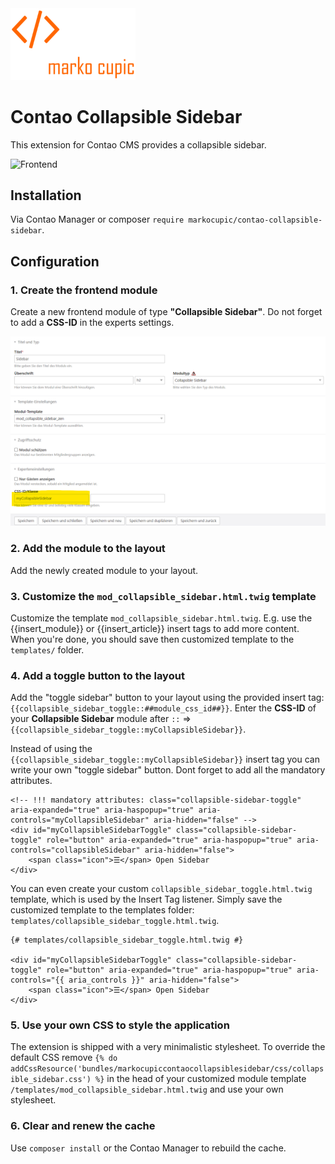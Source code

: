 <img src="docs/logo.png" width="200">

# Contao Collapsible Sidebar
This extension for Contao CMS provides a collapsible sidebar.

![Frontend](docs/frontend/screencast.gif)


## Installation
Via Contao Manager or composer `require markocupic/contao-collapsible-sidebar`.


## Configuration


### 1. Create the frontend module
Create a new frontend module of type **"Collapsible Sidebar"**. Do not forget to add a **CSS-ID** in the experts settings.


![Frontend](docs/backend/tl_module.png)


### 2. Add the module to the layout
Add the newly created module to your layout.


### 3. Customize the `mod_collapsible_sidebar.html.twig` template
Customize the template `mod_collapsible_sidebar.html.twig`.
E.g. use the {{insert_module}} or {{insert_article}} insert tags to add more content. 
When you're done, you should save then customized template to the `templates/` folder.


### 4. Add a toggle button to the layout
Add the "toggle sidebar" button to your layout using the provided insert tag: `{{collapsible_sidebar_toggle::##module_css_id##}}`. 
Enter the **CSS-ID** of your **Collapsible Sidebar** module after `::` => `{{collapsible_sidebar_toggle::myCollapsibleSidebar}}`.

Instead of using the `{{collapsible_sidebar_toggle::myCollapsibleSidebar}}` insert tag you can write your own "toggle sidebar" button. Dont forget to add all the mandatory attributes.

```
<!-- !!! mandatory attributes: class="collapsible-sidebar-toggle" aria-expanded="true" aria-haspopup="true" aria-controls="myCollapsibleSidebar" aria-hidden="false" -->
<div id="myCollapsibleSidebarToggle" class="collapsible-sidebar-toggle" role="button" aria-expanded="true" aria-haspopup="true" aria-controls="collapsibleSidebar" aria-hidden="false">
    <span class="icon">☰</span> Open Sidebar
</div>
```

You can even create your custom `collapsible_sidebar_toggle.html.twig` template, which is used by the Insert Tag listener.
Simply save the customized template to the templates folder: `templates/collapsible_sidebar_toggle.html.twig`.

```
{# templates/collapsible_sidebar_toggle.html.twig #}

<div id="myCollapsibleSidebarToggle" class="collapsible-sidebar-toggle" role="button" aria-expanded="true" aria-haspopup="true" aria-controls="{{ aria_controls }}" aria-hidden="false">
    <span class="icon">☰</span> Open Sidebar
</div>
```


### 5. Use your own CSS to style the application
The extension is shipped with a very minimalistic stylesheet. To override the default CSS remove `{% do addCssResource('bundles/markocupiccontaocollapsiblesidebar/css/collapsible_sidebar.css') %}` in the head of your customized module template `/templates/mod_collapsible_sidebar.html.twig` and use your own stylesheet.


### 6. Clear and renew the cache
Use `composer install` or the Contao Manager to rebuild the cache.
